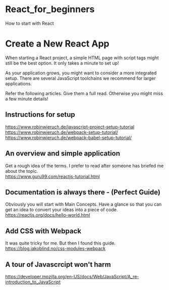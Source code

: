 # React_for_beginners

How to start with React 

# Create a New React App
When starting a React project, a simple HTML page with script tags might still be the best option. It only takes a minute to set up!

As your application grows, you might want to consider a more integrated setup. There are several JavaScript toolchains we recommend for larger applications.

Refer the following articles. Give them a full read. Otherwise you might miss a few minute details!

## Instructions for setup
https://www.robinwieruch.de/javascript-project-setup-tutorial \
https://www.robinwieruch.de/webpack-setup-tutorial/ \
https://www.robinwieruch.de/webpack-babel-setup-tutorial/

## An overview and simple application
Get a rough idea of the terms. I prefer to read after someone has briefed me about the topic.\
https://www.guru99.com/reactjs-tutorial.html

## Documentation is always there - (Perfect Guide)
Obviously you will start with Main Concepts. Have a glance so that you can get an idea to convert your ideas into a piece of code.\
https://reactjs.org/docs/hello-world.html

## Add CSS with Webpack
It was quite tricky for me. But then I found this guide.
https://blog.jakoblind.no/css-modules-webpack

## A tour of Javascrcipt won't harm
https://developer.mozilla.org/en-US/docs/Web/JavaScript/A_re-introduction_to_JavaScript
